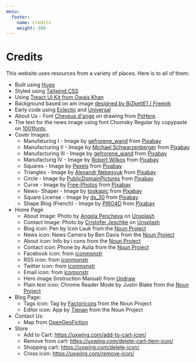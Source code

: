 ```yaml
---
menu:
  footer:
    name: Credits
    weight: 300
---
```

Credits
=======

This website uses resources from a variety of places. Here is to all of them:

* Built using [Hugo](https://gohugo.io/)
* Styled using [Tailwind CSS](https://tailwindcss.com/)
* Using [Treact UI Kit from Owais Khan](https://owaiskhan.me/post/free-tailwindcss-react-ui-kit)
* Background based on am image [designed by BiZkettE1 / Freepik](http://www.freepik.com)
* Early code using [Eclectic](https://github.com/atishay/eclectic-hugo-theme) and [Universal](https://github.com/devcows/hugo-universal-theme)
* About Us - Font [Cheveux d'ange](http://www.peax-webdesign.com/polices-de-caracteres-gratuites.html) on drawing from [PxHere](https://pxhere.com/de/photo/1606921?utm_content=clipUser&utm_medium=referral&utm_source=pxhere).
* The text for the news image using font Chomsky Regular by copypaste on [1001fonts](https://www.1001fonts.com/users/copypaste/).
* Cover Images:
  * Manufaturing I - Image by [gefrorene_wand](https://pixabay.com/users/gefrorene_wand-73807/?utm_source=link-attribution&utm_medium=referral&utm_campaign=image&utm_content=1151323) from [Pixabay](https://pixabay.com/?utm_source=link-attribution&utm_medium=referral&utm_campaign=image&utm_content=1151323) 
  * Manufacturing II - Image by [Michael Schwarzenberger](https://pixabay.com/users/blickpixel-52945/?utm_source=link-attribution&utm_medium=referral&utm_campaign=image&utm_content=444504) from [Pixabay](https://pixabay.com/?utm_source=link-attribution&utm_medium=referral&utm_campaign=image&utm_content=444504) 
  * Manufacturing III - Image by [gefrorene_wand](https://pixabay.com/users/gefrorene_wand-73807/?utm_source=link-attribution&utm_medium=referral&utm_campaign=image&utm_content=1151344) from [Pixabay](https://pixabay.com/?utm_source=link-attribution&utm_medium=referral&utm_campaign=image&utm_content=1151344) 
  * Manufacturig IV - Image by [Robert Wilkos](https://pixabay.com/users/robbiewi-19234622/?utm_source=link-attribution&utm_medium=referral&utm_campaign=image&utm_content=5770326) from [Pixabay](https://pixabay.com/?utm_source=link-attribution&utm_medium=referral&utm_campaign=image&utm_content=5770326) 
  * Squares - Image by [Pexels](https://pixabay.com/users/pexels-2286921/?utm_source=link-attribution&utm_medium=referral&utm_campaign=image&utm_content=1867937) from [Pixabay](https://pixabay.com/?utm_source=link-attribution&utm_medium=referral&utm_campaign=image&utm_content=1867937) 
  * Triangles - Image by [Alexandr Nebesyuk](https://pixabay.com/users/sashanebesuyk-7028296/?utm_source=link-attribution&utm_medium=referral&utm_campaign=image&utm_content=3031607) from [Pixabay](https://pixabay.com/?utm_source=link-attribution&utm_medium=referral&utm_campaign=image&utm_content=3031607) 
  * Circle - Image by [PublicDomainPictures](https://pixabay.com/users/publicdomainpictures-14/?utm_source=link-attribution&utm_medium=referral&utm_campaign=image&utm_content=2063) from [Pixabay](https://pixabay.com/?utm_source=link-attribution&utm_medium=referral&utm_campaign=image&utm_content=2063) 
  * Curve - Image by [Free-Photos](https://pixabay.com/photos/?utm_source=link-attribution&utm_medium=referral&utm_campaign=image&utm_content=1209392) from [Pixabay](https://pixabay.com/?utm_source=link-attribution&utm_medium=referral&utm_campaign=image&utm_content=1209392) 
  * News- Shaper - Image by [tookapic](https://pixabay.com/users/tookapic-1386459/?utm_source=link-attribution&utm_medium=referral&utm_campaign=image&utm_content=933150) from [Pixabay](https://pixabay.com/?utm_source=link-attribution&utm_medium=referral&utm_campaign=image&utm_content=933150) 
  * Square License - Image by [ds_30](https://pixabay.com/users/ds_30-1795490/?utm_source=link-attribution&utm_medium=referral&utm_campaign=image&utm_content=5370033) from [Pixabay](https://pixabay.com/?utm_source=link-attribution&utm_medium=referral&utm_campaign=image&utm_content=5370033)
  * Shape Blog (French) - Image by [PIRO4D](https://pixabay.com/users/piro4d-2707530/) from [Pixabay](https://pixabay.com/?utm_source=link-attribution&utm_medium=referral&utm_campaign=image&utm_content=2803223) 
* Home Page
  * About Image: Photo by [Angela Pencheva](https://unsplash.com/@angelapencheva) on [Unsplash](https://unsplash.com/photos/ktYfccpLuSk)
  * Contact Image: Photo by [Cristofer Jeschke](https://unsplash.com/@cristofer) on [Unsplash](https://unsplash.com/photos/PP1yKpfA4HY)
  * Blog icon: Pen by Icon Lauk from the [Noun Project](https://thenounproject.com/search/?q=pen&i=2256440)
  * News icon: News Camera by Ben Davis from the [Noun Project](https://thenounproject.com/search/?q=news+camera&i=829713)
  * About icon: Info by i cons from the [Noun Project](https://thenounproject.com/search/?q=info&i=2442959)
  * Contact icon: Phone by Aulia from the [Noun Project](https://thenounproject.com/search/?q=phone&i=1778896)
  * Facebook icon: from [iconmonstr](https://iconmonstr.com/facebook-1-svg/)
  * RSS icon: from [iconmonstr](https://iconmonstr.com/rss-feed-1-svg/)
  * Twitter icon: from [iconmonstr](https://iconmonstr.com/twitter-1-svg/)
  * Email icon: from [icomonstr](https://iconmonstr.com/email-3-svg/)
  * Hero image (Instruction Manual) from [Undraw](https://undraw.co/)
  * Plain text icon: Chrome Reader Mode by Justin Blake from the [Noun Project](https://thenounproject.com/search/?q=reader+mode&i=3643822)
* Blog Page:
  * Tags icon: Tag by [Factoricons](https://thenounproject.com/factoricons) from the Noun Project
  * Editor icon: App by [Tienan](https://thenounproject.com/search/?q=app&i=1935524) from the Noun Project
* Contact Us:
  * Map from [OpenGeoFiction](https://opengeofiction.net/#map=15/-40.2657/159.8088)
* Store
  * Add to Cart: https://uxwing.com/add-to-cart-icon/
  * Remove from cart: https://uxwing.com/delete-cart-item-icon/
  * Shopping cart: https://uxwing.com/delete-icon/
  * Cross icon: https://uxwing.com/remove-icon/
